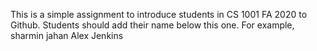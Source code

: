 This is a simple assignment to introduce students in CS 1001 FA 2020 to Github. Students should add their name below this one. For example,
sharmin jahan
Alex Jenkins
